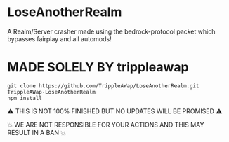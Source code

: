 # LoseAnotherRealm
A Realm/Server crasher made using the bedrock-protocol packet which bypasses fairplay and all automods!


# MADE SOLELY BY trippleawap

```batch
git clone https://github.com/TrippleAWap/LoseAnotherRealm.git TrippleAWap-LoseAnotherRealm
npm install
```
⚠️ THIS IS NOT 100% FINISHED BUT NO UPDATES WILL BE PROMISED ⚠️

💥 WE ARE NOT RESPONSIBLE FOR YOUR ACTIONS AND THIS MAY RESULT IN A BAN 💥
